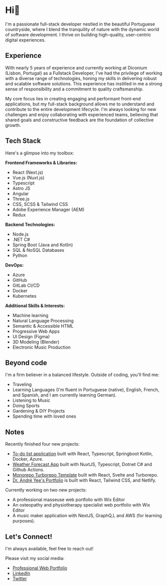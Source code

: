 # Hi👋

I'm a passionate full-stack developer nestled in the beautiful Portuguese countryside, where I blend the tranquility of nature with the dynamic world of software development. I thrive on building high-quality, user-centric digital experiences.

## Experience

With nearly 5 years of experience and currently working at Diconium (Lisbon, Portugal) as a Fullstack Developer, I've had the privilege of working with a diverse range of technologies, honing my skills in delivering robust and scalable software solutions. This experience has instilled in me a strong sense of responsibility and a commitment to quality craftsmanship.

My core focus lies in creating engaging and performant front-end applications, but my full-stack background allows me to understand and contribute to the entire development lifecycle. I'm always looking for new challenges and enjoy collaborating with experienced teams, believing that shared goals and constructive feedback are the foundation of collective growth.

## Tech Stack

Here's a glimpse into my toolbox:

**Frontend Frameworks & Libraries:**

* React (Next.js)
* Vue.js (Nuxt.js)
* Typescript
* Astro JS
* Angular
* Three.js
* CSS, SCSS & Tailwind CSS
* Adobe Experience Manager (AEM)
* Redux

**Backend Technologies:**

* Node.js
* .NET C#
* Spring Boot (Java and Kotlin)
* SQL & NoSQL Databases
* Python

**DevOps:**

* Azure
* GitHub
* GitLab CI/CD
* Docker
* Kubernetes

**Additional Skills & Interests:**
* Machine learning
* Natural Language Processing
* Semantic & Accessible HTML
* Progressive Web Apps
* UI Design (Figma)
* 3D Modeling (Blender)
* Electronic Music Production

## Beyond code

I'm a firm believer in a balanced lifestyle. Outside of coding, you'll find me:

* Traveling
* Learning Languages (I'm fluent in Portuguese (native), English, French, and Spanish, and I am currently learning German).
* Listening to Music
* Doing Sports
* Gardening & DIY Projects
* Spending time with loved ones

## Notes

Recently finished four new projects: 
- [To-do list application](https://github.com/Johnnydev001/to-do-list-azure) built with React, Typescript, Springboot Kotlin, Docker, Azure.
- [Weather Forecast App](https://github.com/Johnnydev001/weather-forecast) built with NuxtJS, Typescript, Dotnet C# and Github Actions.
- [Monorepo Turborepo Template](https://github.com/Johnnydev001/mono-repo-turbo-template) built with React, Svelte and Turborepo.
- [Dr. André Yee's Portfolio](https://drandreyee.com/) is built with React, Tailwind CSS, and Netlify.

Currently working on two new projects:
- A professional masseuse web portfolio with Wix Editor
- An osteopathy and physiotherapy specialist web portfolio with Wix Editor
- A music maker application with NextJS, GraphQ,L and AWS (for learning purposes).

## Let's Connect!

I'm always available, feel free to reach out!

Please visit my social media: 

- [Professional Web Portfolio](https://joao-saraiva-dev.netlify.app/)
- [LinkedIn](https://www.linkedin.com/in/jo%C3%A3o-saraiva-ab662b197/)
- [Twitter](https://x.com/JohnnySaraiva00)

